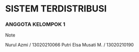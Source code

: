 # SISTEM TERDISTRIBUSI
### ANGGOTA KELOMPOK 1
> [!NOTE]
> Nurul Azmi / 13020210066
> Putri Elsa Musati M. / 13020210190

